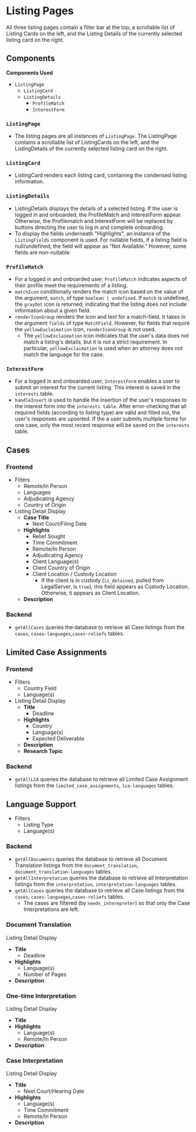 # Listing Pages

All three listing pages contain a filter bar at the top, a scrollable list of Listing Cards on the left, and the Listing Details of the currently selected listing card on the right. 

## Components
**Components Used**
- `ListingPage`
    - `ListingCard` 
    - `ListingDetails`
        - `ProfileMatch`
        - `InterestForm`

### `ListingPage`
- The listing pages are all instances of `ListingPage`. The ListingPage contains a scrollable list of ListingCards on the left, and the ListingDetails of the currently selected listing card on the right. 

### `ListingCard` 
- ListingCard renders each listing card, containing the condensed listing information.

### `ListingDetails`
- ListingDetails displays the details of a selected listing. If the user is logged in and onboarded, the ProfileMatch and InterestForm appear. Otherwise, the Profilematch and InterestForm will be replaced by buttons directing the user to log in and complete onboarding.
- To display the fields underneath "Highlights", an instance of the `ListingFields` component is used. For nullable fields, if a listing field is null/undefined, the field will appear as "Not Available." However, some fields are non-nullable.

### `ProfileMatch`
- For a logged in and onboarded user, `ProfileMatch` indicates aspects of their profile meet the requirements of a listing.
- `matchIcon` conditionally renders the match icon based on the value of the argument, `match`, of type `boolean | undefined`. If `match` is undefined, the `grayDot` icon is returned, indicating that the listing does not include information about a given field. 
- `renderIconGroup` renders the icon and text for a match-field. It takes in the argument `fields` of type `MatchField`. However, for fields that require the `yellowExclaimation` icon, `renderIconGroup` is not used. 
    - The `yellowExclaimation` icon indicates that the user's data does not match a listing's details, but it is not a strict requirement. In particular, `yellowExclaimation` is used when an attorney does not match the language for the case.

### `InterestForm`
- For a logged in and onboarded user, `InterestForm` enables a user to submit an interest for the current listing. This interest is saved in the `interests` table. 
- `handleInsert` is used to handle the insertion of the user's responses to the interest form into the `interests table`. After error-checking that all required fields (according to listing type) are valid and filled out, the user's responses are upserted. If the a user submits multiple forms for one case, only the most recent response will be saved on the `interests` table.

## Cases
### Frontend
- Filters
    - Remote/In Person
    - Languages
    - Adjudicating Agency
    - Country of Origin
- Listing Detail Display
    - **Case Title**
        - Next Court/Filing Date 
    - **Highlights**
        - Relief Sought
        - Time Commitment 
        - Remote/In Person
        - Adjudicating Agency
        - Client Language(s)
        - Client Country of Origin
        - Client Location / Custody Location
            - If the client is in custody (`is_detained`, pulled from LegalServer, is `true`), this field appears as Custody Location. Otherwise, it appears as Client Location.
    - **Description**
### Backend
- `getAllCases` queries the database to retrieve all Case listings from the `cases`, `cases-languages`,`cases-reliefs` tables. 

## Limited Case Assignments
### Frontend
- Filters 
    - Country Field
    - Language(s)
- Listing Detail Display
    - **Title**
        - Deadline
    - **Highlights**
        - Country
        - Language(s)
        - Expected Deliverable
    - **Description**
    - **Research Topic**
### Backend
- `getAllLCA` queries the database to retrieve all Limited Case Assignment listings from the `limited_case_assignments`, `lca-languages` tables.
## Language Support
- Filters 
    - Listing Type
    - Language(s)

### Backend
- `getAllDocuments` queries the database to retrieve all Document Translation listings from the `document_translation`, `document_translation-languages` tables. 
- `getAllInterpretation` queries the database to retrieve all Interpretation listings from the `interpretation`, `interpretation-languages` tables. 
- `getAllCases` queries the database to retrieve all Case listings from the `cases`, `cases-languages`,`cases-reliefs` tables. 
    - The cases are filtered (by `needs_interepreter`) so that only the Case Interpretations are left.

### Document Translation
Listing Detail Display
- **Title**
    - Deadline 
- **Highlights**
    - Language(s)
    - Number of Pages
- **Description**
### One-time Interpretation
Listing Detail Display
- **Title**
- **Highlights**
    - Language(s)
    - Remote/In Person
- **Description**

### Case Interpretation
Listing Detail Display
- **Title**
    - Next Court/Hearing Date 
- **Highlights**
    - Language(s)
    - Time Commitment 
    - Remote/In Person
- **Description**